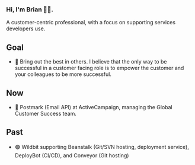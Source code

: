 ### Hi, I'm Brian 👋🏼.

A customer-centric professional, with a focus on supporting services developers use.

## Goal

* 🥇 Bring out the best in others. I believe that the only way to be successful in a customer facing role is to empower the customer and your colleagues to be more successful.

## Now

* 💌 Postmark (Email API) at ActiveCampaign, managing the Global Customer Success team.

## Past

* 🟢 Wildbit supporting Beanstalk (Git/SVN hosting, deployment service), DeployBot (CI/CD), and Conveyor (Git hosting)
